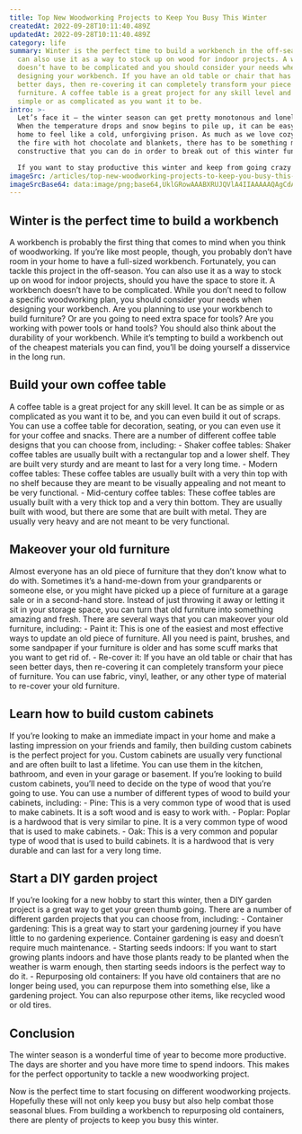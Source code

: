 ```yaml
---
title: Top New Woodworking Projects to Keep You Busy This Winter
createdAt: 2022-09-28T10:11:40.489Z
updatedAt: 2022-09-28T10:11:40.489Z
category: life
summary: Winter is the perfect time to build a workbench in the off-season. You
  can also use it as a way to stock up on wood for indoor projects. A workbench
  doesn’t have to be complicated and you should consider your needs when
  designing your workbench. If you have an old table or chair that has seen
  better days, then re-covering it can completely transform your piece of
  furniture. A coffee table is a great project for any skill level and can be as
  simple or as complicated as you want it to be.
intro: >-
  Let’s face it – the winter season can get pretty monotonous and lonely.
  When the temperature drops and snow begins to pile up, it can be easy for your
  home to feel like a cold, unforgiving prison. As much as we love cozying up by
  the fire with hot chocolate and blankets, there has to be something more
  constructive that you can do in order to break out of this winter funk. 

  If you want to stay productive this winter and keep from going crazy from cabin fever, now is the perfect time to start focusing on different woodworking projects. Hopefully these will not only keep you busy but also help combat those seasonal blues. Check out these 5 popular new woodworking projects that are sure to keep you busy this winter!
imageSrc: /articles/top-new-woodworking-projects-to-keep-you-busy-this-winter.png
imageSrcBase64: data:image/png;base64,UklGRowAAABXRUJQVlA4IIAAAAAQAgCdASoKAAoAAUAmJQBOgBttTNDEpoAAAP4LqZT/vJbYjtPg8aRpTm0teDu6mLdfGV1sYIiRPRGm/pXKIi+jPrqf7kx7QJido+eUrekHZxlwDVflRwmneZ447cY+c0oGsBSquEM/vT6iDL33t1IAMveTeNAJCZtikaUkSw7YAA==
---
```


## Winter is the perfect time to build a workbench

A workbench is probably the first thing that comes to mind when you think of woodworking. If you’re like most people, though, you probably don’t have room in your home to have a full-sized workbench. Fortunately, you can tackle this project in the off-season. You can also use it as a way to stock up on wood for indoor projects, should you have the space to store it. A workbench doesn’t have to be complicated. While you don’t need to follow a specific woodworking plan, you should consider your needs when designing your workbench. Are you planning to use your workbench to build furniture? Or are you going to need extra space for tools? Are you working with power tools or hand tools? You should also think about the durability of your workbench. While it’s tempting to build a workbench out of the cheapest materials you can find, you’ll be doing yourself a disservice in the long run.

## Build your own coffee table

A coffee table is a great project for any skill level. It can be as simple or as complicated as you want it to be, and you can even build it out of scraps. You can use a coffee table for decoration, seating, or you can even use it for your coffee and snacks. There are a number of different coffee table designs that you can choose from, including: - Shaker coffee tables: Shaker coffee tables are usually built with a rectangular top and a lower shelf. They are built very sturdy and are meant to last for a very long time. - Modern coffee tables: These coffee tables are usually built with a very thin top with no shelf because they are meant to be visually appealing and not meant to be very functional. - Mid-century coffee tables: These coffee tables are usually built with a very thick top and a very thin bottom. They are usually built with wood, but there are some that are built with metal. They are usually very heavy and are not meant to be very functional.

## Makeover your old furniture

Almost everyone has an old piece of furniture that they don’t know what to do with. Sometimes it’s a hand-me-down from your grandparents or someone else, or you might have picked up a piece of furniture at a garage sale or in a second-hand store. Instead of just throwing it away or letting it sit in your storage space, you can turn that old furniture into something amazing and fresh. There are several ways that you can makeover your old furniture, including: - Paint it: This is one of the easiest and most effective ways to update an old piece of furniture. All you need is paint, brushes, and some sandpaper if your furniture is older and has some scuff marks that you want to get rid of. - Re-cover it: If you have an old table or chair that has seen better days, then re-covering it can completely transform your piece of furniture. You can use fabric, vinyl, leather, or any other type of material to re-cover your old furniture.

## Learn how to build custom cabinets

If you’re looking to make an immediate impact in your home and make a lasting impression on your friends and family, then building custom cabinets is the perfect project for you. Custom cabinets are usually very functional and are often built to last a lifetime. You can use them in the kitchen, bathroom, and even in your garage or basement. If you’re looking to build custom cabinets, you’ll need to decide on the type of wood that you’re going to use. You can use a number of different types of wood to build your cabinets, including: - Pine: This is a very common type of wood that is used to make cabinets. It is a soft wood and is easy to work with. - Poplar: Poplar is a hardwood that is very similar to pine. It is a very common type of wood that is used to make cabinets. - Oak: This is a very common and popular type of wood that is used to build cabinets. It is a hardwood that is very durable and can last for a very long time.

## Start a DIY garden project

If you’re looking for a new hobby to start this winter, then a DIY garden project is a great way to get your green thumb going. There are a number of different garden projects that you can choose from, including: - Container gardening: This is a great way to start your gardening journey if you have little to no gardening experience. Container gardening is easy and doesn’t require much maintenance. - Starting seeds indoors: If you want to start growing plants indoors and have those plants ready to be planted when the weather is warm enough, then starting seeds indoors is the perfect way to do it. - Repurposing old containers: If you have old containers that are no longer being used, you can repurpose them into something else, like a gardening project. You can also repurpose other items, like recycled wood or old tires.

## Conclusion

The winter season is a wonderful time of year to become more productive. The days are shorter and you have more time to spend indoors. This makes for the perfect opportunity to tackle a new woodworking project.

Now is the perfect time to start focusing on different woodworking projects. Hopefully these will not only keep you busy but also help combat those seasonal blues. From building a workbench to repurposing old containers, there are plenty of projects to keep you busy this winter.
